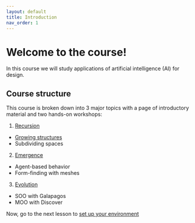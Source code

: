 ```yaml
---
layout: default
title: Introduction
nav_order: 1
---
```


# Welcome to the course!

In this course we will study applications of artificial intelligence (AI) for design.

## Course structure

This course is broken down into 3 major topics with a page of introductory material and two hands-on workshops:

1. [Recursion](docs/recursion)
- [Growing structures](docs/recursion/growing-structures)
- Subdividing spaces
2. [Emergence](docs/emergence)
- Agent-based behavior
- Form-finding with meshes
3. [Evolution](docs/emergence)
- SOO with Galapagos
- MOO with Discover

Now, go to the next lesson to [set up your environment](docs/setup)